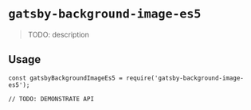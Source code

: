 # `gatsby-background-image-es5`

> TODO: description

## Usage

```
const gatsbyBackgroundImageEs5 = require('gatsby-background-image-es5');

// TODO: DEMONSTRATE API
```
